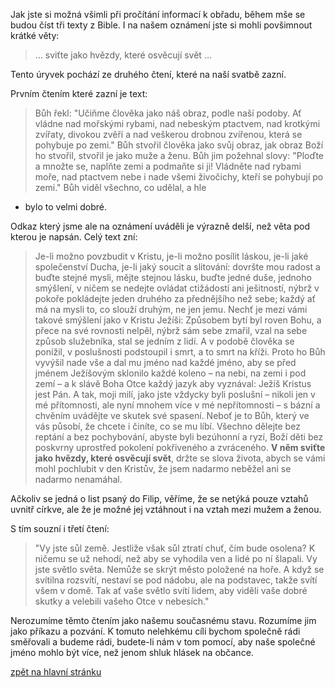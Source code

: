 Jak jste si možná všimli při pročítání informací k obřadu,
během mše se budou číst tři texty z Bible. I na našem oznámení jste si
mohli povšimnout krátké věty:
> ... sviťte jako hvězdy, které osvěcují svět ...

Tento úryvek pochází ze druhého čtení, které na naší svatbě zazní.

Prvním čtením které zazní je text:

>Bůh řekl: "Učiňme člověka jako náš obraz, podle naší podoby.
Ať vládne nad mořskými rybami, nad nebeským ptactvem,
nad krotkými zvířaty, divokou zvěří a nad veškerou drobnou zvířenou,
 která se pohybuje po zemi." Bůh stvořil člověka jako svůj obraz,
 jak obraz Boží ho stvořil, stvořil je jako muže a ženu.
 Bůh jim požehnal slovy: "Ploďte a množte se, naplňte zemi a podmaňte si ji!
 Vládněte nad rybami moře, nad ptactvem nebe i nade všemi živočichy,
 kteří se pohybují po zemi." Bůh viděl všechno, co udělal, a hle
 - bylo to velmi dobré.


Odkaz který jsme ale na oznámení uváděli je výrazně delší, než věta
pod kterou je napsán. Celý text zní:

> Je-li možno povzbudit v Kristu, je-li možno posílit láskou, je-li jaké společenství Ducha, je-li jaký soucit a slitování:
  dovršte mou radost a buďte stejné mysli, mějte stejnou lásku, buďte jedné duše, jednoho smýšlení,
  v ničem se nedejte ovládat ctižádostí ani ješitností, nýbrž v pokoře pokládejte jeden druhého za přednějšího než sebe;
  každý ať má na mysli to, co slouží druhým, ne jen jemu.
  Nechť je mezi vámi takové smýšlení jako v Kristu Ježíši:
  Způsobem bytí byl roven Bohu, a přece na své rovnosti nelpěl,
  nýbrž sám sebe zmařil, vzal na sebe způsob služebníka, stal se jedním z lidí. A v podobě člověka
  se ponížil, v poslušnosti podstoupil i smrt, a to smrt na kříži.
  Proto ho Bůh vyvýšil nade vše a dal mu jméno nad každé jméno,
  aby se před jménem Ježíšovým sklonilo každé koleno – na nebi, na zemi i pod zemí –
  a k slávě Boha Otce každý jazyk aby vyznával: Ježíš Kristus jest Pán.
  A tak, moji milí, jako jste vždycky byli poslušní – nikoli jen v mé přítomnosti, ale nyní mnohem více v mé nepřítomnosti – s bázní a chvěním uvádějte ve skutek své spasení.
  Neboť je to Bůh, který ve vás působí, že chcete i činíte, co se mu líbí.
  Všechno dělejte bez reptání a bez pochybování,
  abyste byli bezúhonní a ryzí, Boží děti bez poskvrny uprostřed pokolení pokřiveného a zvráceného.
  **V něm sviťte jako hvězdy, které osvěcují svět**,
  držte se slova života, abych se vámi mohl pochlubit v den Kristův, že jsem nadarmo neběžel ani se nadarmo nenamáhal.

Ačkoliv se jedná o list psaný do Filip, věříme, že se netýká pouze vztahů uvnitř církve,
ale že je možné jej vztáhnout i na vztah mezi mužem a ženou.

S tím souzní i třetí čtení:

>"Vy jste sůl země. Jestliže však sůl ztratí chuť, čím bude osolena?
 K ničemu se už nehodí, než aby se vyhodila ven a lidé po ní šlapali.
 Vy jste světlo světa. Nemůže se skrýt město položené na hoře.
 A když se svítilna rozsvítí, nestaví se pod nádobu, ale na podstavec,
 takže svítí všem v domě. Tak ať vaše světlo svítí lidem,
 aby viděli vaše dobré skutky a velebili vašeho Otce v nebesích."

Nerozumíme těmto čtením jako našemu současnému stavu.
Rozumíme jim jako příkazu a pozvání.
K tomuto nelehkému cíli bychom společně rádi směřovali a budeme rádi,
budete-li nám v tom pomocí, aby naše společné jméno mohlo být více,
než jenom shluk hlásek na občance.

[zpět na hlavní stránku](./IntroPage.md)